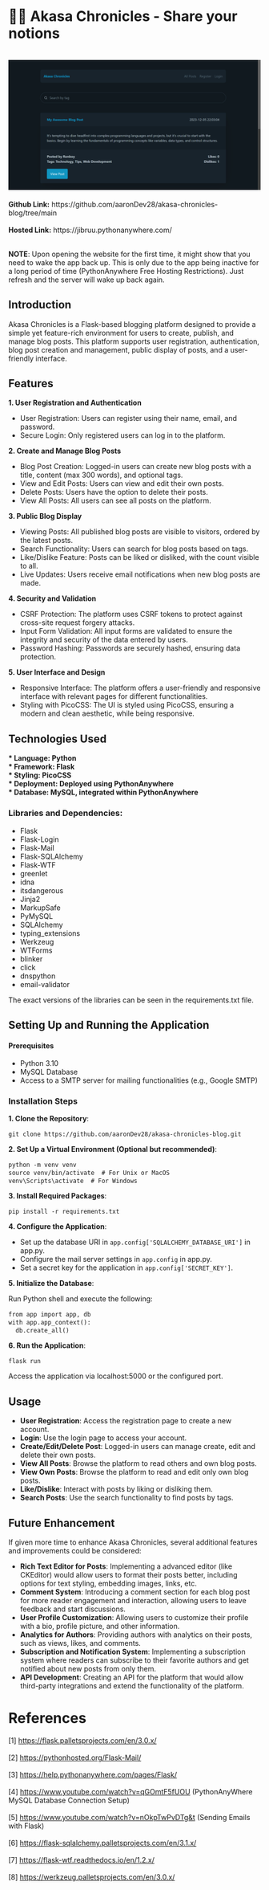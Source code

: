 # ✍🏻 Akasa Chronicles - Share your notions

<br>
<div align="center">
  <a href="https://github.com/aaronDev28/akasa-chronicles-blog.git">
    <img src="sample.png" >
  </a>
</div>
<br>
<b>Github Link:</b> https://github.com/aaronDev28/akasa-chronicles-blog/tree/main<br><br>
<b>Hosted Link:</b> https://jibruu.pythonanywhere.com/<br><br>

<b>NOTE</b>: Upon opening the website for the first time, it might show that you need to wake the app back up. This is only due to the app being inactive for a long period of time (PythonAnywhere Free Hosting Restrictions). Just refresh and the server will wake up back again.<br>

## Introduction

Akasa Chronicles is a Flask-based blogging platform designed to provide a simple yet feature-rich environment for users to create, publish, and manage blog posts. This platform supports user registration, authentication, blog post creation and management, public display of posts, and a user-friendly interface.

## Features

<b>1. User Registration and Authentication</b>

- User Registration: Users can register using their name, email, and password.
- Secure Login: Only registered users can log in to the platform.

<b>2. Create and Manage Blog Posts</b>
- Blog Post Creation: Logged-in users can create new blog posts with a title, content (max 300 words), and optional tags.
- View and Edit Posts: Users can view and edit their own posts.
- Delete Posts: Users have the option to delete their posts.
- View All Posts: All users can see all posts on the platform.

<b>3. Public Blog Display</b>
- Viewing Posts: All published blog posts are visible to visitors, ordered by the latest posts.
- Search Functionality: Users can search for blog posts based on tags.
- Like/Dislike Feature: Posts can be liked or disliked, with the count visible to all.
- Live Updates: Users receive email notifications when new blog posts are made.

<b>4. Security and Validation</b>
- CSRF Protection: The platform uses CSRF tokens to protect against cross-site request forgery attacks.
- Input Form Validation: All input forms are validated to ensure the integrity and security of the data entered by users.
- Password Hashing: Passwords are securely hashed, ensuring data protection.

<b>5. User Interface and Design</b>
- Responsive Interface: The platform offers a user-friendly and responsive interface with relevant pages for different functionalities.
- Styling with PicoCSS: The UI is styled using PicoCSS, ensuring a modern and clean aesthetic, while being responsive.

 
## Technologies Used

<b>
* Language: Python<br>
* Framework: Flask<br>
* Styling: PicoCSS<br>
* Deployment: Deployed using PythonAnywhere<br>
* Database: MySQL, integrated within PythonAnywhere<br>
</b>

### Libraries and Dependencies:

- Flask
- Flask-Login
- Flask-Mail
- Flask-SQLAlchemy
- Flask-WTF
- greenlet
- idna
- itsdangerous
- Jinja2
- MarkupSafe
- PyMySQL
- SQLAlchemy
- typing_extensions
- Werkzeug
- WTForms
- blinker
- click
- dnspython
- email-validator

The exact versions of the libraries can be seen in the requirements.txt file.

## Setting Up and Running the Application

#### Prerequisites
- Python 3.10
- MySQL Database
- Access to a SMTP server for mailing functionalities (e.g., Google SMTP)

### Installation Steps

<b>1. Clone the Repository</b>:

```
git clone https://github.com/aaronDev28/akasa-chronicles-blog.git
```

<b>2. Set Up a Virtual Environment (Optional but recommended)</b>:

```
python -m venv venv
source venv/bin/activate  # For Unix or MacOS
venv\Scripts\activate  # For Windows
```

<b>3. Install Required Packages</b>:

```
pip install -r requirements.txt
```

<b>4. Configure the Application</b>:

- Set up the database URI in ``` app.config['SQLALCHEMY_DATABASE_URI'] ``` in app.py.
- Configure the mail server settings in ```app.config``` in app.py.
- Set a secret key for the application in ``` app.config['SECRET_KEY'] ```.

<b>5. Initialize the Database</b>:

Run Python shell and execute the following:
```
from app import app, db
with app.app_context():
  db.create_all()
```

<b>6. Run the Application</b>:
```
flask run
```

Access the application via localhost:5000 or the configured port.

## Usage

- <b>User Registration</b>: Access the registration page to create a new account.
- <b>Login</b>: Use the login page to access your account.
- <b>Create/Edit/Delete Post</b>: Logged-in users can manage create, edit and delete their own posts.
- <b>View All Posts</b>: Browse the platform to read others and own blog posts.
- <b>View Own Posts</b>: Browse the platform to read and edit only own blog posts.
- <b>Like/Dislike</b>: Interact with posts by liking or disliking them.
- <b>Search Posts</b>: Use the search functionality to find posts by tags.

## Future Enhancement
If given more time to enhance Akasa Chronicles, several additional features and improvements could be considered:
-	<b>Rich Text Editor for Posts</b>: Implementing a advanced editor (like CKEditor) would allow users to format their posts better, including options for text styling, embedding images, links, etc.
-	<b>Comment System</b>: Introducing a comment section for each blog post for more reader engagement and interaction, allowing users to leave feedback and start discussions.
-	<b>User Profile Customization</b>: Allowing users to customize their profile with a bio, profile picture, and other information.
-	<b>Analytics for Authors</b>: Providing authors with analytics on their posts, such as views, likes, and comments.
-	<b>Subscription and Notification System</b>: Implementing a subscription system where readers can subscribe to their favorite authors and get notified about new posts from only them.
-	<b>API Development</b>: Creating an API for the platform that would allow third-party integrations and extend the functionality of the platform.


# References
[1] https://flask.palletsprojects.com/en/3.0.x/ <br><br>
[2] https://pythonhosted.org/Flask-Mail/ <br><br>
[3] https://help.pythonanywhere.com/pages/Flask/ <br><br>
[4] https://www.youtube.com/watch?v=qGOmtF5fUOU (PythonAnyWhere MySQL Database Connection Setup) <br><br>
[5] https://www.youtube.com/watch?v=nOkpTwPvDTg&t (Sending Emails with Flask) <br><br>
[6] https://flask-sqlalchemy.palletsprojects.com/en/3.1.x/ <br><br>
[7] https://flask-wtf.readthedocs.io/en/1.2.x/ <br><br>
[8] https://werkzeug.palletsprojects.com/en/3.0.x/ <br>
